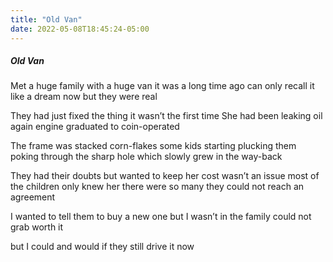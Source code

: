 ```yaml
---
title: "Old Van"
date: 2022-05-08T18:45:24-05:00
---
```


##### Old Van

Met a huge family with a huge van
it was a long time ago
can only recall it like a dream now
but they were real
  
They had just fixed the thing
it wasn’t the first time
She had been leaking oil again
engine graduated to coin-operated
  
The frame was stacked corn-flakes
some kids starting plucking them 
poking through the sharp hole
which slowly grew in the way-back
  
They had their doubts but wanted to keep her
cost wasn’t an issue
most of the children only knew her
there were so many they could not reach an agreement
  
I wanted to tell them to buy a new one
but I wasn’t in the family
could not grab worth it
  
  
  
  
but I could and would if they still drive it now
